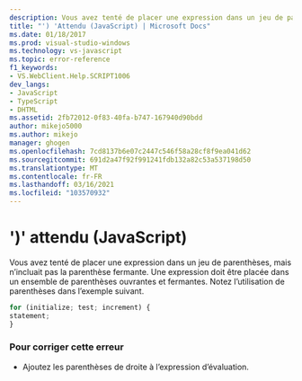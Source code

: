 ```yaml
---
description: Vous avez tenté de placer une expression dans un jeu de parenthèses, mais n’incluait pas la parenthèse fermante.
title: "') 'Attendu (JavaScript) | Microsoft Docs"
ms.date: 01/18/2017
ms.prod: visual-studio-windows
ms.technology: vs-javascript
ms.topic: error-reference
f1_keywords:
- VS.WebClient.Help.SCRIPT1006
dev_langs:
- JavaScript
- TypeScript
- DHTML
ms.assetid: 2fb72012-0f83-40fa-b747-167940d90bdd
author: mikejo5000
ms.author: mikejo
manager: ghogen
ms.openlocfilehash: 7cd8137b6e07c2447c546f58a28cf8f9ea041d62
ms.sourcegitcommit: 691d2a47f92f991241fdb132a82c53a537198d50
ms.translationtype: MT
ms.contentlocale: fr-FR
ms.lasthandoff: 03/16/2021
ms.locfileid: "103570932"
---
```

# <a name="expected--javascript"></a>')' attendu (JavaScript)
Vous avez tenté de placer une expression dans un jeu de parenthèses, mais n’incluait pas la parenthèse fermante. Une expression doit être placée dans un ensemble de parenthèses ouvrantes et fermantes. Notez l’utilisation de parenthèses dans l’exemple suivant.  
  
```JavaScript  
for (initialize; test; increment) {  
statement;  
}  
```  
  
### <a name="to-correct-this-error"></a>Pour corriger cette erreur  
  
- Ajoutez les parenthèses de droite à l’expression d’évaluation.
